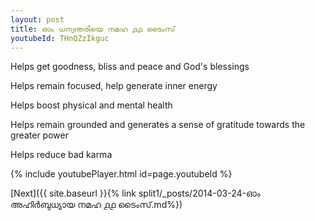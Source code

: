 ```yaml
---
layout: post
title: ഓം ധന്വന്തരിയെ നമഹ ൧൧ ടൈംസ്
youtubeId: THnQZzIkguc
---
```

 
 
Helps get goodness, bliss and peace and God's blessings
 
Helps remain focused, help generate inner energy 
 
Helps boost physical and mental health 
 
Helps remain grounded and generates a sense of gratitude towards the greater power 
 
Helps reduce bad karma
 
 
 
 


{% include youtubePlayer.html id=page.youtubeId %}
 
[Next]({{ site.baseurl }}{% link  split1/_posts/2014-03-24-ഓം അഹിർബുധ്യായ നമഹ ൧൧ ടൈംസ്.md%})
 
